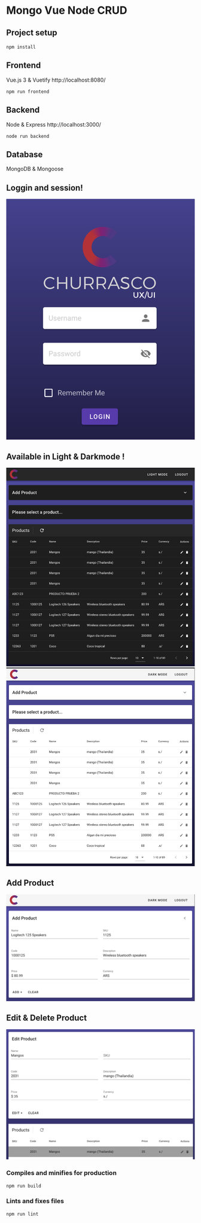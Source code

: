 # Mongo Vue Node CRUD 
## Project setup
```
npm install
```
## Frontend
Vue.js 3 & Vuetify http://localhost:8080/
```
npm run frontend 
```
## Backend
Node & Express http://localhost:3000/
```
node run backend 
```
## Database
MongoDB & Mongoose
## Loggin and session!
![demologin](./src/assets/demologin.png)
## Available in Light & Darkmode !
![demodark](./src/assets/demodark.png)
![demolight](./src/assets/demolight.png)
## Add Product
![demoadd](./src/assets/demoadd.png)
## Edit & Delete Product
![demoedit](./src/assets/demoedit.png)
### Compiles and minifies for production
```
npm run build
```
### Lints and fixes files
```
npm run lint
```
